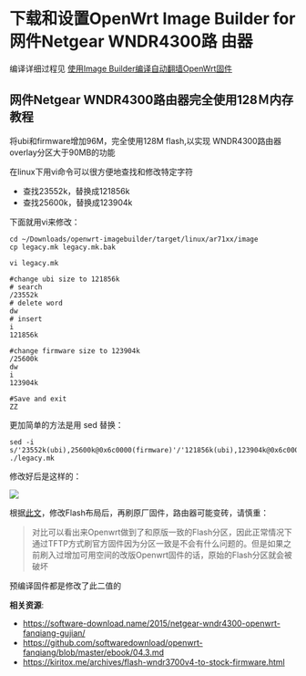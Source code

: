 下载和设置OpenWrt Image Builder for 网件Netgear WNDR4300路 由器
===========================================

编译详细过程见 [使用Image Builder编译自动翻墙OpenWrt固件](../04.3.md)

网件Netgear WNDR4300路由器完全使用128Ｍ内存教程
--------

将ubi和firmware增加96M，完全使用128M flash,以实现 WNDR4300路由器 overlay分区大于90MB的功能

在linux下用vi命令可以很方便地查找和修改特定字符

- 查找23552k，替换成121856k
- 查找25600k，替换成123904k

下面就用vi来修改：

    cd ~/Downloads/openwrt-imagebuilder/target/linux/ar71xx/image
    cp legacy.mk legacy.mk.bak

    vi legacy.mk

    #change ubi size to 121856k
    # search
    /23552k
    # delete word
    dw
    # insert
    i
    121856k

    #change firmware size to 123904k
    /25600k
    dw
    i
    123904k

    #Save and exit
    ZZ

更加简单的方法是用 sed 替换：

    sed -i s/'23552k(ubi),25600k@0x6c0000(firmware)'/'121856k(ubi),123904k@0x6c0000(firmware)'/ ./legacy.mk

修改好后是这样的：

![](images/1.modifiy-firmware-space.png)

根据[此文](https://kiritox.me/archives/flash-wndr3700v4-to-stock-firmware.html)，修改Flash布局后，再刷原厂固件，路由器可能变砖，请慎重：

> 对比可以看出来Openwrt做到了和原版一致的Flash分区，因此正常情况下通过TFTP方式刷官方固件因为分区一致是不会有什么问题的。但是如果之前刷入过增加可用空间的改版Openwrt固件的话，原始的Flash分区就会被破坏

预编译固件都是修改了此二值的

**相关资源**:

- <https://software-download.name/2015/netgear-wndr4300-openwrt-fanqiang-gujian/>
- <https://github.com/softwaredownload/openwrt-fanqiang/blob/master/ebook/04.3.md>
- <https://kiritox.me/archives/flash-wndr3700v4-to-stock-firmware.html>
